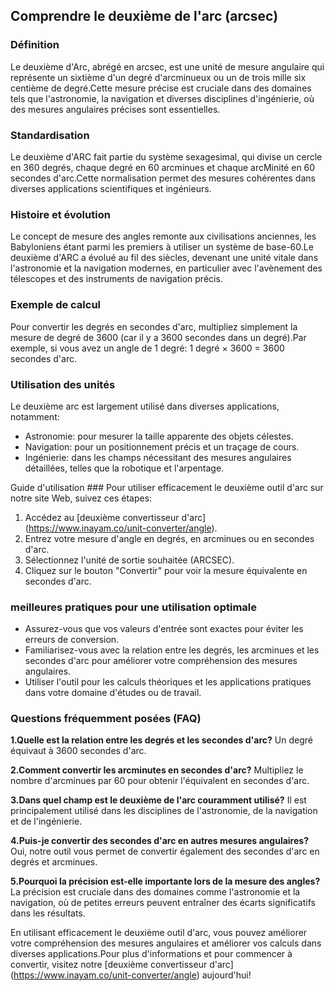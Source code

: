 ## Comprendre le deuxième de l'arc (arcsec)

### Définition
Le deuxième d'Arc, abrégé en arcsec, est une unité de mesure angulaire qui représente un sixtième d'un degré d'arcminueux ou un de trois mille six centième de degré.Cette mesure précise est cruciale dans des domaines tels que l'astronomie, la navigation et diverses disciplines d'ingénierie, où des mesures angulaires précises sont essentielles.

### Standardisation
Le deuxième d'ARC fait partie du système sexagesimal, qui divise un cercle en 360 degrés, chaque degré en 60 arcminues et chaque arcMinité en 60 secondes d'arc.Cette normalisation permet des mesures cohérentes dans diverses applications scientifiques et ingénieurs.

### Histoire et évolution
Le concept de mesure des angles remonte aux civilisations anciennes, les Babyloniens étant parmi les premiers à utiliser un système de base-60.Le deuxième d'ARC a évolué au fil des siècles, devenant une unité vitale dans l'astronomie et la navigation modernes, en particulier avec l'avènement des télescopes et des instruments de navigation précis.

### Exemple de calcul
Pour convertir les degrés en secondes d'arc, multipliez simplement la mesure de degré de 3600 (car il y a 3600 secondes dans un degré).Par exemple, si vous avez un angle de 1 degré:
1 degré × 3600 = 3600 secondes d'arc.

### Utilisation des unités
Le deuxième arc est largement utilisé dans diverses applications, notamment:
- Astronomie: pour mesurer la taille apparente des objets célestes.
- Navigation: pour un positionnement précis et un traçage de cours.
- Ingénierie: dans les champs nécessitant des mesures angulaires détaillées, telles que la robotique et l'arpentage.

Guide d'utilisation ###
Pour utiliser efficacement le deuxième outil d'arc sur notre site Web, suivez ces étapes:
1. Accédez au [deuxième convertisseur d'arc] (https://www.inayam.co/unit-converter/angle).
2. Entrez votre mesure d'angle en degrés, en arcminues ou en secondes d'arc.
3. Sélectionnez l'unité de sortie souhaitée (ARCSEC).
4. Cliquez sur le bouton "Convertir" pour voir la mesure équivalente en secondes d'arc.

### meilleures pratiques pour une utilisation optimale
- Assurez-vous que vos valeurs d'entrée sont exactes pour éviter les erreurs de conversion.
- Familiarisez-vous avec la relation entre les degrés, les arcminues et les secondes d'arc pour améliorer votre compréhension des mesures angulaires.
- Utiliser l'outil pour les calculs théoriques et les applications pratiques dans votre domaine d'études ou de travail.

### Questions fréquemment posées (FAQ)

**1.Quelle est la relation entre les degrés et les secondes d'arc?**
Un degré équivaut à 3600 secondes d'arc.

**2.Comment convertir les arcminutes en secondes d'arc?**
Multipliez le nombre d'arcminues par 60 pour obtenir l'équivalent en secondes d'arc.

**3.Dans quel champ est le deuxième de l'arc couramment utilisé?**
Il est principalement utilisé dans les disciplines de l'astronomie, de la navigation et de l'ingénierie.

**4.Puis-je convertir des secondes d'arc en autres mesures angulaires?**
Oui, notre outil vous permet de convertir également des secondes d'arc en degrés et arcminues.

**5.Pourquoi la précision est-elle importante lors de la mesure des angles?**
La précision est cruciale dans des domaines comme l'astronomie et la navigation, où de petites erreurs peuvent entraîner des écarts significatifs dans les résultats.

En utilisant efficacement le deuxième outil d'arc, vous pouvez améliorer votre compréhension des mesures angulaires et améliorer vos calculs dans diverses applications.Pour plus d'informations et pour commencer à convertir, visitez notre [deuxième convertisseur d'arc] (https://www.inayam.co/unit-converter/angle) aujourd'hui!